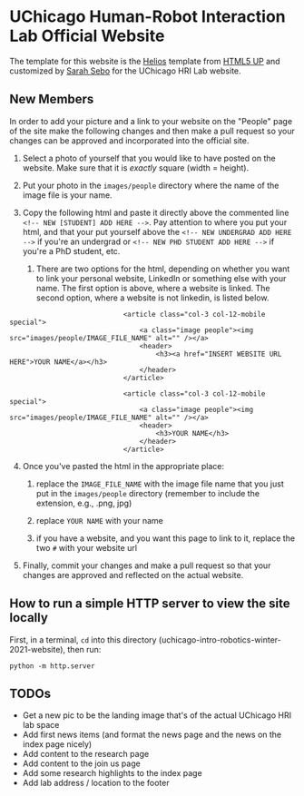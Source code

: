 # UChicago Human-Robot Interaction Lab Official Website

The template for this website is the [Helios](https://html5up.net/helios) template from [HTML5 UP](https://html5up.net/) and customized by [Sarah Sebo](https://sarahsebo.com/index.html) for the UChicago HRI Lab website. 

## New Members

In order to add your picture and a link to your website on the "People" page of the site make the following changes and then make a pull request so your changes can be approved and incorporated into the official site.

1. Select a photo of yourself that you would like to have posted on the website. Make sure that it is *exactly* square (width = height). 

2. Put your photo in the `images/people` directory where the name of the image file is your name. 

3. Copy the following html and paste it directly above the commented line `<!-- NEW [STUDENT] ADD HERE -->`. Pay attention to where you put your html, and that your put yourself above the `<!-- NEW UNDERGRAD ADD HERE -->` if you're an undergrad or `<!-- NEW PHD STUDENT ADD HERE -->` if you're a PhD student, etc. 
   
   1. There are two options for the html, depending on whether you want to link your personal website, LinkedIn or something else with your name. The first option is above, where a website is linked. The second option, where a website is not linkedin, is listed below. 

```
                            <article class="col-3 col-12-mobile special">
                                <a class="image people"><img src="images/people/IMAGE_FILE_NAME" alt="" /></a>
                                <header>
                                    <h3><a href="INSERT WEBSITE URL HERE">YOUR NAME</a></h3>
                                </header>
                            </article>
```

```
                            <article class="col-3 col-12-mobile special">
                                <a class="image people"><img src="images/people/IMAGE_FILE_NAME" alt="" /></a>
                                <header>
                                    <h3>YOUR NAME</h3>
                                </header>
                            </article>
```

4. Once you've pasted the html in the appropriate place:

    1. replace the `IMAGE_FILE_NAME` with the image file name that you just put in the `images/people` directory (remember to include the extension, e.g., .png, jpg)

    2. replace `YOUR NAME` with your name

    3. if you have a website, and you want this page to link to it, replace the two `#` with your website url

5. Finally, commit your changes and make a pull request so that your changes are approved and reflected on the actual website.

## How to run a simple HTTP server to view the site locally

First, in a terminal, `cd` into this directory (uchicago-intro-robotics-winter-2021-website), then run:
```
python -m http.server
```

## TODOs

- Get a new pic to be the landing image that's of the actual UChicago HRI lab space
- Add first news items (and format the news page and the news on the index page nicely)
- Add content to the research page
- Add content to the join us page
- Add some research highlights to the index page
- Add lab address / location to the footer